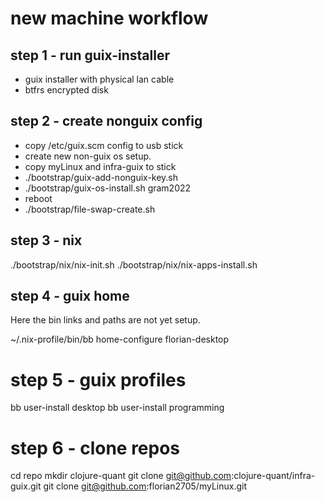 
# new machine workflow

## step 1 - run guix-installer
- guix installer with physical lan cable 
- btfrs encrypted disk

## step 2 - create nonguix config
- copy /etc/guix.scm config to usb stick
- create new non-guix os setup.
- copy myLinux and infra-guix to stick
- ./bootstrap/guix-add-nonguix-key.sh
- ./bootstrap/guix-os-install.sh gram2022
- reboot
- ./bootstrap/file-swap-create.sh

## step 3 - nix
./bootstrap/nix/nix-init.sh
./bootstrap/nix/nix-apps-install.sh

## step 4 - guix home
Here the bin links and paths are not yet setup.

~/.nix-profile/bin/bb home-configure florian-desktop


# step 5 - guix profiles

bb user-install desktop
bb user-install programming

# step 6 - clone repos


cd repo
mkdir clojure-quant
git clone git@github.com:clojure-quant/infra-guix.git
git clone git@github.com:florian2705/myLinux.git
